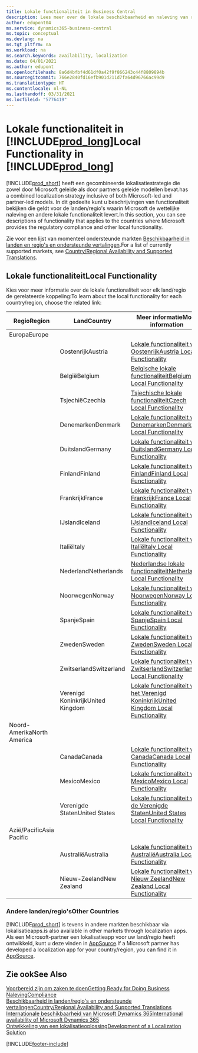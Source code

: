 ```yaml
---
title: Lokale functionaliteit in Business Central
description: Lees meer over de lokale beschikbaarheid en naleving van regelgeving van Business Central voor de landen/regio's waar Microsoft de lokale functionaliteit biedt.
author: edupont04
ms.service: dynamics365-business-central
ms.topic: conceptual
ms.devlang: na
ms.tgt_pltfrm: na
ms.workload: na
ms.search.keywords: availability, localization
ms.date: 04/01/2021
ms.author: edupont
ms.openlocfilehash: 8a6d4bfbf4d61df0a42f9f866243c44f8809894b
ms.sourcegitcommit: 766e2840fd16efb901d211d7fa64d96766ac99d9
ms.translationtype: HT
ms.contentlocale: nl-NL
ms.lasthandoff: 03/31/2021
ms.locfileid: "5776419"
---
```

# <a name="local-functionality-in-prod_long"></a><span data-ttu-id="e1dbe-103">Lokale functionaliteit in [!INCLUDE[prod_long](includes/prod_long.md)]</span><span class="sxs-lookup"><span data-stu-id="e1dbe-103">Local Functionality in [!INCLUDE[prod_long](includes/prod_long.md)]</span></span>

[!INCLUDE[prod_short](includes/prod_short.md)] <span data-ttu-id="e1dbe-104">heeft een gecombineerde lokalisatiestrategie die zowel door Microsoft geleide als door partners geleide modellen bevat.</span><span class="sxs-lookup"><span data-stu-id="e1dbe-104">has a combined localization strategy inclusive of both Microsoft-led and partner-led models.</span></span> <span data-ttu-id="e1dbe-105">In dit gedeelte kunt u beschrijvingen van functionaliteit bekijken die geldt voor de landen/regio's waarin Microsoft de wettelijke naleving en andere lokale functionaliteit levert.</span><span class="sxs-lookup"><span data-stu-id="e1dbe-105">In this section, you can see descriptions of functionality that applies to the countries where Microsoft provides the regulatory compliance and other local functionality.</span></span>  

<span data-ttu-id="e1dbe-106">Zie voor een lijst van momenteel ondersteunde markten [Beschikbaarheid in landen en regio's en ondersteunde vertalingen](/dynamics365/business-central/dev-itpro/compliance/apptest-countries-and-translations?toc=/dynamics365/business-central/toc.json).</span><span class="sxs-lookup"><span data-stu-id="e1dbe-106">For a list of currently supported markets, see [Country/Regional Availability and Supported Translations](/dynamics365/business-central/dev-itpro/compliance/apptest-countries-and-translations?toc=/dynamics365/business-central/toc.json).</span></span>  

## <a name="local-functionality"></a><span data-ttu-id="e1dbe-107">Lokale functionaliteit</span><span class="sxs-lookup"><span data-stu-id="e1dbe-107">Local Functionality</span></span>

<span data-ttu-id="e1dbe-108">Kies voor meer informatie over de lokale functionaliteit voor elk land/regio de gerelateerde koppeling:</span><span class="sxs-lookup"><span data-stu-id="e1dbe-108">To learn about the local functionality for each country/region, choose the related link:</span></span>

| <span data-ttu-id="e1dbe-109">Regio</span><span class="sxs-lookup"><span data-stu-id="e1dbe-109">Region</span></span> | <span data-ttu-id="e1dbe-110">Land</span><span class="sxs-lookup"><span data-stu-id="e1dbe-110">Country</span></span> | <span data-ttu-id="e1dbe-111">Meer informatie</span><span class="sxs-lookup"><span data-stu-id="e1dbe-111">More information</span></span> |
| --- | --- |--- |
| <span data-ttu-id="e1dbe-112">Europa</span><span class="sxs-lookup"><span data-stu-id="e1dbe-112">Europe</span></span> |  | |
|        | <span data-ttu-id="e1dbe-113">Oostenrijk</span><span class="sxs-lookup"><span data-stu-id="e1dbe-113">Austria</span></span> | [<span data-ttu-id="e1dbe-114">Lokale functionaliteit voor Oostenrijk</span><span class="sxs-lookup"><span data-stu-id="e1dbe-114">Austria Local Functionality</span></span>](localfunctionality/austria/austria-local-functionality.md) |
|        | <span data-ttu-id="e1dbe-115">België</span><span class="sxs-lookup"><span data-stu-id="e1dbe-115">Belgium</span></span> | [<span data-ttu-id="e1dbe-116">Belgische lokale functionaliteit</span><span class="sxs-lookup"><span data-stu-id="e1dbe-116">Belgium Local Functionality</span></span>](localfunctionality/belgium/belgium-local-functionality.md) |
|        | <span data-ttu-id="e1dbe-117">Tsjechië</span><span class="sxs-lookup"><span data-stu-id="e1dbe-117">Czechia</span></span> | [<span data-ttu-id="e1dbe-118">Tsjechische lokale functionaliteit</span><span class="sxs-lookup"><span data-stu-id="e1dbe-118">Czech Local Functionality</span></span>](localfunctionality/czech/czech-local-functionality.md) |
|        | <span data-ttu-id="e1dbe-119">Denemarken</span><span class="sxs-lookup"><span data-stu-id="e1dbe-119">Denmark</span></span> | [<span data-ttu-id="e1dbe-120">Lokale functionaliteit voor Denemarken</span><span class="sxs-lookup"><span data-stu-id="e1dbe-120">Denmark Local Functionality</span></span>](localfunctionality/denmark/denmark-local-functionality.md) |
|        | <span data-ttu-id="e1dbe-121">Duitsland</span><span class="sxs-lookup"><span data-stu-id="e1dbe-121">Germany</span></span> | [<span data-ttu-id="e1dbe-122">Lokale functionaliteit voor Duitsland</span><span class="sxs-lookup"><span data-stu-id="e1dbe-122">Germany Local Functionality</span></span>](localfunctionality/germany/germany-local-functionality.md) |
|        | <span data-ttu-id="e1dbe-123">Finland</span><span class="sxs-lookup"><span data-stu-id="e1dbe-123">Finland</span></span> | [<span data-ttu-id="e1dbe-124">Lokale functionaliteit voor Finland</span><span class="sxs-lookup"><span data-stu-id="e1dbe-124">Finland Local Functionality</span></span>](localfunctionality/finland/finland-local-functionality.md) |
|        | <span data-ttu-id="e1dbe-125">Frankrijk</span><span class="sxs-lookup"><span data-stu-id="e1dbe-125">France</span></span> | [<span data-ttu-id="e1dbe-126">Lokale functionaliteit voor Frankrijk</span><span class="sxs-lookup"><span data-stu-id="e1dbe-126">France Local Functionality</span></span>](localfunctionality/france/france-local-functionality.md) |
|        | <span data-ttu-id="e1dbe-127">IJsland</span><span class="sxs-lookup"><span data-stu-id="e1dbe-127">Iceland</span></span> | [<span data-ttu-id="e1dbe-128">Lokale functionaliteit voor IJsland</span><span class="sxs-lookup"><span data-stu-id="e1dbe-128">Iceland Local Functionality</span></span>](localfunctionality/iceland/iceland-local-functionality.md) |
|        | <span data-ttu-id="e1dbe-129">Italië</span><span class="sxs-lookup"><span data-stu-id="e1dbe-129">Italy</span></span> | [<span data-ttu-id="e1dbe-130">Lokale functionaliteit voor Italië</span><span class="sxs-lookup"><span data-stu-id="e1dbe-130">Italy Local Functionality</span></span>](localfunctionality/italy/italy-local-functionality.md) |
|        | <span data-ttu-id="e1dbe-131">Nederland</span><span class="sxs-lookup"><span data-stu-id="e1dbe-131">Netherlands</span></span> | [<span data-ttu-id="e1dbe-132">Nederlandse lokale functionaliteit</span><span class="sxs-lookup"><span data-stu-id="e1dbe-132">Netherlands Local Functionality</span></span>](localfunctionality/netherlands/netherlands-local-functionality.md) |
|        | <span data-ttu-id="e1dbe-133">Noorwegen</span><span class="sxs-lookup"><span data-stu-id="e1dbe-133">Norway</span></span> | [<span data-ttu-id="e1dbe-134">Lokale functionaliteit voor Noorwegen</span><span class="sxs-lookup"><span data-stu-id="e1dbe-134">Norway Local Functionality</span></span>](localfunctionality/norway/norway-local-functionality.md) |
|        | <span data-ttu-id="e1dbe-135">Spanje</span><span class="sxs-lookup"><span data-stu-id="e1dbe-135">Spain</span></span> | [<span data-ttu-id="e1dbe-136">Lokale functionaliteit voor Spanje</span><span class="sxs-lookup"><span data-stu-id="e1dbe-136">Spain Local Functionality</span></span>](localfunctionality/spain/spain-local-functionality.md) |
|        | <span data-ttu-id="e1dbe-137">Zweden</span><span class="sxs-lookup"><span data-stu-id="e1dbe-137">Sweden</span></span> | [<span data-ttu-id="e1dbe-138">Lokale functionaliteit voor Zweden</span><span class="sxs-lookup"><span data-stu-id="e1dbe-138">Sweden Local Functionality</span></span>](localfunctionality/sweden/sweden-local-functionality.md) |
|        | <span data-ttu-id="e1dbe-139">Zwitserland</span><span class="sxs-lookup"><span data-stu-id="e1dbe-139">Switzerland</span></span> | [<span data-ttu-id="e1dbe-140">Lokale functionaliteit voor Zwitserland</span><span class="sxs-lookup"><span data-stu-id="e1dbe-140">Switzerland Local Functionality</span></span>](localfunctionality/switzerland/switzerland-local-functionality.md) |
|        | <span data-ttu-id="e1dbe-141">Verenigd Koninkrijk</span><span class="sxs-lookup"><span data-stu-id="e1dbe-141">United Kingdom</span></span> | [<span data-ttu-id="e1dbe-142">Lokale functionaliteit voor het Verenigd Koninkrijk</span><span class="sxs-lookup"><span data-stu-id="e1dbe-142">United Kingdom Local Functionality</span></span>](localfunctionality/unitedkingdom/united-kingdom-local-functionality.md) |
| <span data-ttu-id="e1dbe-143">Noord-Amerika</span><span class="sxs-lookup"><span data-stu-id="e1dbe-143">North America</span></span> |       |  |
|        | <span data-ttu-id="e1dbe-144">Canada</span><span class="sxs-lookup"><span data-stu-id="e1dbe-144">Canada</span></span>|[<span data-ttu-id="e1dbe-145">Lokale functionaliteit voor Canada</span><span class="sxs-lookup"><span data-stu-id="e1dbe-145">Canada Local Functionality</span></span>](localfunctionality/canada/canada-local-functionality.md) |
|        | <span data-ttu-id="e1dbe-146">Mexico</span><span class="sxs-lookup"><span data-stu-id="e1dbe-146">Mexico</span></span> | [<span data-ttu-id="e1dbe-147">Lokale functionaliteit voor Mexico</span><span class="sxs-lookup"><span data-stu-id="e1dbe-147">Mexico Local Functionality</span></span>](localfunctionality/mexico/mexico-local-functionality.md) |
|        | <span data-ttu-id="e1dbe-148">Verenigde Staten</span><span class="sxs-lookup"><span data-stu-id="e1dbe-148">United States</span></span>|[<span data-ttu-id="e1dbe-149">Lokale functionaliteit voor de Verenigde Staten</span><span class="sxs-lookup"><span data-stu-id="e1dbe-149">United States Local Functionality</span></span>](localfunctionality/unitedstates/united-states-local-functionality.md) |
| <span data-ttu-id="e1dbe-150">Azië/Pacific</span><span class="sxs-lookup"><span data-stu-id="e1dbe-150">Asia Pacific</span></span> |       |  |
|        | <span data-ttu-id="e1dbe-151">Australië</span><span class="sxs-lookup"><span data-stu-id="e1dbe-151">Australia</span></span> | [<span data-ttu-id="e1dbe-152">Lokale functionaliteit voor Australië</span><span class="sxs-lookup"><span data-stu-id="e1dbe-152">Australia Local Functionality</span></span>](localfunctionality/australia/australia-local-functionality.md) |
|        | <span data-ttu-id="e1dbe-153">Nieuw-Zeeland</span><span class="sxs-lookup"><span data-stu-id="e1dbe-153">New Zealand</span></span> | [<span data-ttu-id="e1dbe-154">Lokale functionaliteit voor Nieuw Zeeland</span><span class="sxs-lookup"><span data-stu-id="e1dbe-154">New Zealand Local Functionality</span></span>](localfunctionality/newzealand/new-zealand-local-functionality.md) |

### <a name="other-countries"></a><span data-ttu-id="e1dbe-155">Andere landen/regio's</span><span class="sxs-lookup"><span data-stu-id="e1dbe-155">Other Countries</span></span>

[!INCLUDE[prod_short](includes/prod_short.md)] <span data-ttu-id="e1dbe-156">is tevens in andere markten beschikbaar via lokalisatieapps.</span><span class="sxs-lookup"><span data-stu-id="e1dbe-156">is also available in other markets through localization apps.</span></span> <span data-ttu-id="e1dbe-157">Als een Microsoft-partner een lokalisatieapp voor uw land/regio heeft ontwikkeld, kunt u deze vinden in [AppSource](https://go.microsoft.com/fwlink/?linkid=2081646).</span><span class="sxs-lookup"><span data-stu-id="e1dbe-157">If a Microsoft partner has developed a localization app for your country/region, you can find it in [AppSource](https://go.microsoft.com/fwlink/?linkid=2081646).</span></span>

## <a name="see-also"></a><span data-ttu-id="e1dbe-158">Zie ook</span><span class="sxs-lookup"><span data-stu-id="e1dbe-158">See Also</span></span>

[<span data-ttu-id="e1dbe-159">Voorbereid zijn om zaken te doen</span><span class="sxs-lookup"><span data-stu-id="e1dbe-159">Getting Ready for Doing Business</span></span>](ui-get-ready-business.md)  
[<span data-ttu-id="e1dbe-160">Naleving</span><span class="sxs-lookup"><span data-stu-id="e1dbe-160">Compliance</span></span>](compliance/compliance-overview.md)  
[<span data-ttu-id="e1dbe-161">Beschikbaarheid in landen/regio's en ondersteunde vertalingen</span><span class="sxs-lookup"><span data-stu-id="e1dbe-161">Country/Regional Availability and Supported Translations</span></span>](/dynamics365/business-central/dev-itpro/compliance/apptest-countries-and-translations?toc=/dynamics365/business-central/toc.json)  
[<span data-ttu-id="e1dbe-162">Internationale beschikbaarheid van Microsoft Dynamics 365</span><span class="sxs-lookup"><span data-stu-id="e1dbe-162">International availability of Microsoft Dynamics 365</span></span>](/dynamics365/get-started/availability)  
[<span data-ttu-id="e1dbe-163">Ontwikkeling van een lokalisatieoplossing</span><span class="sxs-lookup"><span data-stu-id="e1dbe-163">Development of a Localization Solution</span></span>](/dynamics365/business-central/dev-itpro/developer/readiness/readiness-develop-localization)  


[!INCLUDE[footer-include](includes/footer-banner.md)]
